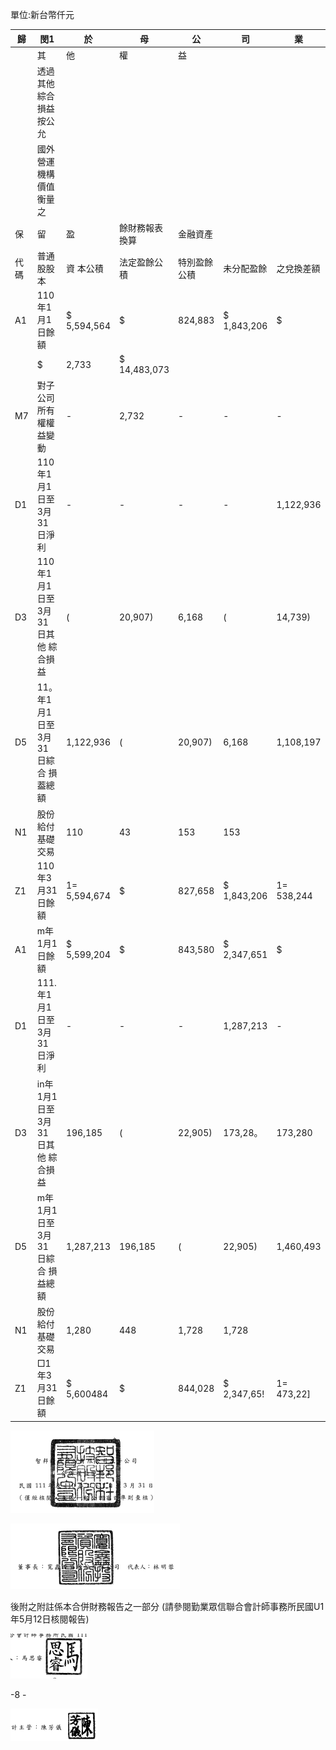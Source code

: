 單位:新台幣仟元

| 歸   | 閔1                                  | 於           | 母             | 公           | 司          | 業         | 主          | 之            | 權        | 益       |           |           |             |                   |              |              |          |              |
|------|--------------------------------------|--------------|----------------|--------------|-------------|------------|-------------|---------------|-----------|----------|-----------|-----------|-------------|-------------------|--------------|--------------|----------|--------------|
|      | 其                                   | 他           | 權             | 益           |             |            |             |               |           |          |           |           |             |                   |              |              |          |              |
|      | 透過其他綜合 損益按公允              |              |                |              |             |            |             |               |           |          |           |           |             |                   |              |              |          |              |
|      | 國外營運機構 價值衡量之              |              |                |              |             |            |             |               |           |          |           |           |             |                   |              |              |          |              |
| 保   | 留                                   | 盈           | 餘財務報表換算 | 金融資產     |             |            |             |               |           |          |           |           |             |                   |              |              |          |              |
| 代碼 | 普通股股本                           | 資 本公積    | 法定盈餘公積   | 特別盈餘公積 | 未分配盈餘  | 之兌換差額 | 未實現損益  | 庫藏股票      | 總        | 計       |           |           |             |                   |              |              |          |              |
| A1   | 110年1月1日餘額                      | $ 5,594,564  | $              | 824,883      | $ 1,843,206 | $          | 538,244     | $ 6,203,663   | ($        | 454,339) | ($        | 18,882)   | ($          | 50,999)           | $ 14,480,340 | 非控制權益   | 權益總計 |              |
|      | $                                    | 2,733        | $ 14,483,073   |              |             |            |             |               |           |          |           |           |             |                   |              |              |          |              |
| M7   | 對子公司所有權權益變動               | -            | 2,732          | -            | -           | -          | -           | 2,732         | (         | 2,732)   | -         |           |             |                   |              |              |          |              |
| D1   | 110年1月1日至3月 31 日淨利           | -            | -              | -            | -           | 1,122,936  | -           | -             | 1,122,936 | (        | 1)        | 1,122,935 |             |                   |              |              |          |              |
| D3   | 110年1月1日至3月 31 日其他 綜合損益  | (            | 20,907)        | 6,168        | (           | 14,739)    | (           | 14,739)       |           |          |           |           |             |                   |              |              |          |              |
| D5   | 11。年1月1日至3月 31 日綜合 損葢總額 | 1,122,936    | (              | 20,907)      | 6,168       | 1,108,197  | (           | 1)            | L108,196  |          |           |           |             |                   |              |              |          |              |
| N1   | 股份給付基礎交易                     | 110          | 43             | 153          | 153         |            |             |               |           |          |           |           |             |                   |              |              |          |              |
| Z1   | 110年3月31日餘額                     | 1= 5,594,674 | $              | 827,658      | $ 1,843,206 | 1= 538,244 | $ 7,326,599 | (土 475,246) | ($        | 12,714)  | ($        | 50,999)   | $ 15,591422 | $                 | -            | $ 15,591,422 |          |              |
| A1   | m年1月1日餘額                        | $ 5,599,204  | $              | 843,580      | $ 2,347,651 | $          | 473,221     | $ 6,834,835   | ($        | 493,628) | ($        | 913)      | ($          | 50,999)           | $ 15,552,951 | $            | -        | $ 15,552,951 |
| D1   | 111.年1月1日至3月 31 日淨利          | -            | -              | -            | 1,287,213   | -          | -           | -             | 1,287,213 | -        | 1,287,213 |           |             |                   |              |              |          |              |
| D3   | in年1月1日至3月 31 日其他 綜合損益   | 196,185      | (              | 22,905)      | 173,28。    | 173,280    |             |               |           |          |           |           |             |                   |              |              |          |              |
| D5   | m年1月1日至3月 31 日綜合 損益總額    | 1,287,213    | 196,185        | (            | 22,905)     | 1,460,493  | 1,460,493   |               |           |          |           |           |             |                   |              |              |          |              |
| N1   | 股份給付基礎交易                     | 1,280        | 448            | 1,728        | 1,728       |            |             |               |           |          |           |           |             |                   |              |              |          |              |
| Z1   | □1年3月31日餘額                      | $ 5,600484   | $              | 844,028      | $ 2,347,65! | 1= 473,22] | $ 8,122,048 | 297,443)      | (S        | 23,818)  | ($        | 50,999)   | $ 17,015172 | S______________ Z | $ 17,015,172 |              |          |              |

![0_image_0.png](0_image_0.png)

![0_image_1.png](0_image_1.png)

後附之附註係本合併財務報告之一部分
(請參閱勤業眾信聯合會計師事務所民國U1年5月12日核閱報告)

![0_image_2.png](0_image_2.png)

-8 -

![0_image_3.png](0_image_3.png)

